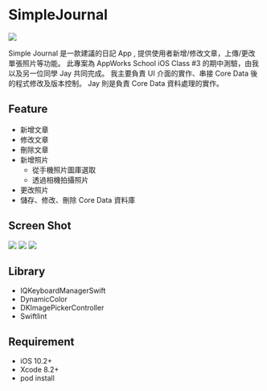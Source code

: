 # SimpleJournal

![](https://cloud.githubusercontent.com/assets/12083776/25885594/e7a24ee6-358b-11e7-9128-fb1cd1a2c5a2.png)

Simple Journal 是一款建議的日記 App , 提供使用者新增/修改文章，上傳/更改單張照片等功能。
此專案為 AppWorks School iOS Class #3 的期中測驗，由我以及另一位同學 Jay 共同完成。
我主要負責 UI 介面的實作、串接 Core Data 後的程式修改及版本控制。 Jay 則是負責 Core Data 資料處理的實作。

## Feature

* 新增文章
* 修改文章
* 刪除文章
* 新增照片
  * 從手機照片圖庫選取
   * 透過相機拍攝照片
* 更改照片
* 儲存、修改、刪除 Core Data 資料庫

## Screen Shot

![](https://cloud.githubusercontent.com/assets/12083776/25885465/179bc236-358b-11e7-8156-217ae0e73194.png)
![](https://cloud.githubusercontent.com/assets/12083776/25885464/179b7560-358b-11e7-9578-1c1b10019bf2.png)
![](https://cloud.githubusercontent.com/assets/12083776/25885466/179bda46-358b-11e7-86ff-b462acfc4746.png)

## Library

* IQKeyboardManagerSwift
* DynamicColor
* DKImagePickerController
* Swiftlint

## Requirement

* iOS 10.2+
* Xcode 8.2+
* pod install
